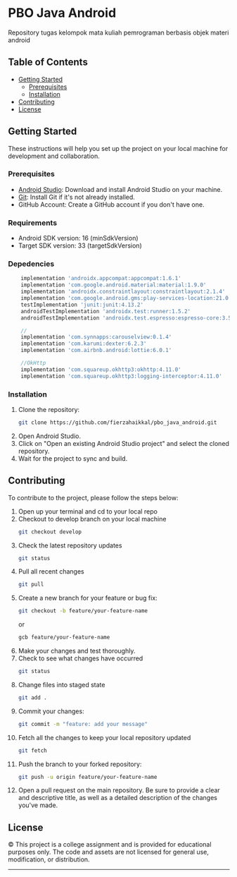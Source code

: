 # PBO Java Android
Repository tugas kelompok mata kuliah pemrograman berbasis objek materi android

## Table of Contents

- [Getting Started](#getting-started)
  - [Prerequisites](#prerequisites)
  - [Installation](#installation)
- [Contributing](#contributing)
- [License](#license)

## Getting Started

These instructions will help you set up the project on your local machine for development and collaboration.

### Prerequisites

- [Android Studio](https://developer.android.com/studio): Download and install Android Studio on your machine.
- [Git](https://git-scm.com/book/en/v2/Getting-Started-Installing-Git): Install Git if it's not already installed.
- GitHub Account: Create a GitHub account if you don't have one.

### Requirements

- Android SDK version: 16 (minSdkVersion)
- Target SDK version: 33 (targetSdkVersion)

### Depedencies
```gradle
    implementation 'androidx.appcompat:appcompat:1.6.1'
    implementation 'com.google.android.material:material:1.9.0'
    implementation 'androidx.constraintlayout:constraintlayout:2.1.4'
    implementation 'com.google.android.gms:play-services-location:21.0.1'
    testImplementation 'junit:junit:4.13.2'
    androidTestImplementation 'androidx.test:runner:1.5.2'
    androidTestImplementation 'androidx.test.espresso:espresso-core:3.5.1'

    //
    implementation 'com.synnapps:carouselview:0.1.4'
    implementation 'com.karumi:dexter:6.2.3'
    implementation 'com.airbnb.android:lottie:6.0.1'

    //OkHttp
    implementation 'com.squareup.okhttp3:okhttp:4.11.0'
    implementation 'com.squareup.okhttp3:logging-interceptor:4.11.0'
```

### Installation

1. Clone the repository:
    ```bash
    git clone https://github.com/fierzahaikkal/pbo_java_android.git
    ```
2. Open Android Studio.
3. Click on "Open an existing Android Studio project" and select the cloned repository.
4. Wait for the project to sync and build.

## Contributing

To contribute to the project, please follow the steps below:

1. Open up your terminal and cd to your local repo
2. Checkout to develop branch on your local machine
    ```bash
    git checkout develop
    ```
3. Check the latest repository updates
    ```bash
    git status
    ```
4. Pull all recent changes
   ```bash
   git pull
   ```
5. Create a new branch for your feature or bug fix:
    ```bash
    git checkout -b feature/your-feature-name
    ```
    or
    ```bash
    gcb feature/your-feature-name
    ```
6. Make your changes and test thoroughly.
7. Check to see what changes have occurred
   ```bash
   git status
   ```
8. Change files into staged state
   ```bash
   git add .
   ```
9. Commit your changes:
    ```bash
    git commit -m "feature: add your message"
    ```
10. Fetch all the changes to keep your local repository updated
    ```bash
    git fetch
    ```
11. Push the branch to your forked repository:
    ```bash
    git push -u origin feature/your-feature-name
    ```
12. Open a pull request on the main repository. Be sure to provide a clear and descriptive title, as well as a detailed description of the changes you've made.

## License

© This project is a college assignment and is provided for educational purposes only. The code and assets are not licensed for general use, modification, or distribution.

---

